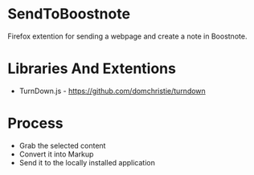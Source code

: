 # SendToBoostnote
Firefox extention for sending a webpage and create a note in Boostnote.

# Libraries And Extentions
* TurnDown.js - https://github.com/domchristie/turndown

# Process
* Grab the selected content
* Convert it into Markup
* Send it to the locally installed application
